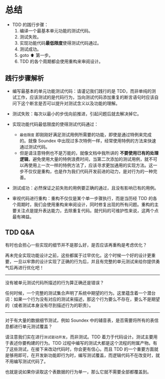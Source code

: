 # 总结

- TDD 的践行步骤：
  1. 编译一个最基本单元功能的测试代码。
  2. 测试失败。
  3. 实现功能代码**最低限度**使得测试代码通过。
  4. 测试成功。
  5. goto ⬆ 第一步。
  6. TDD 的各个周期都会使用重构来审阅设计。

## 践行步骤解析

- 编写最基本的单元功能测试代码：请谨记我们践行的是 TDD，而非单纯的测试工作，应该测试的是代码行为，当向测试代码添加重复的断言语句时应该自问下这个断言是否可以提升对测试含义以及功能的理解。

- 测试失败：每次以最小的步伐向前推进，引起问题后就去解决掉它。

- 实现功能代码最低限度的使得测试代码通过：
  - `最低限度` 即刚刚好满足测试用例所需要的功能，即使是通过特例来完成的。就像 Soundex 中出现过多次特例一样，经常使用特例的方法来快速通过测试代码。
  - 但是请注意特例也不是万能的，就像文档中我所讲的 **不要使用已有的处理逻辑**，避免使用大量的特例浪费时间，当第二次添加的测试用例，就不可以再使用上一次一样的特例方法了，应该寻求更加通用的实现方法。这一步不仅仅是重构，也是作为我们代码开发前进的动力，是对行为的一种完善。

- 测试成功：必然保证之前失败的用例要正确的通过，且没有影响已有的用例。

- 审视代码进行重构：重构不仅仅是某个单一步骤执行，而是当历经 TDD 的各个周期时，我们会使用重构来审阅设计，同时修复出现的所有问题。重构的主要关注点是提升表达能力，去除重复代码。就代码的可维护性来说，这两个点最有裨益。

## TDD Q&A

有时也会担心一些实现的细节并不是那么好，是否应该再重构是考虑优化？

再未完全实现功能设计之前，这些都属于过早优化。这个时候一个好的设计更重要，一旦以牢靠的设计实现了正确的行为后，并且有完整的单元测试来给你提供勇气后再进行优化吧！

-----------------------------

没有被单元测试代码所描述的行为算正确还是错误？

任何时候，一个完整的测试集合声明了系统中期望的行为。这里蕴含着一个潜台词：如果一个行为没有对应的测试来描述，那这个行为要么不存在，要么不是期望的（或者测试本身没有尽到描述行为的职责）。

-----------------------------

对于有大量的数据细节测试，例如 Soundex 中的辅音表，是否需要将所有的表信息都进行单元测试覆盖？

请注意我们实在进行`测试驱动开发`，而非测试。TDD 着力于代码设计。测试主要用于表述你要构建的行为。TDD 过程中编写的测试大都是这个流程的附属产物。有了这些测试，在接下来改动代码时，你会更有信心。而且 TDD 的一个重要方面就是够用即可，在开发新功能即行为时，编写测试覆盖，而逻辑代码不在改变时，就不用编写测试代码了。

也就是说如果你读取这个表数据的行为单一，那么它就不需要全部都覆盖到。
